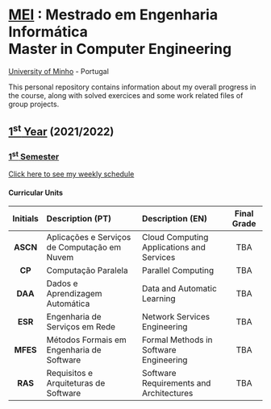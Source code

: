 [MEI](https://www.di.uminho.pt/mei.html) : Mestrado em Engenharia Informática <br>
Master in Computer Engineering 
==========
[University of Minho](https://www.uminho.pt/EN) - Portugal 


This personal repository contains information about my overall progress in the course, along with solved exercices and some work related files of group projects.

## [1<sup>st</sup> Year](https://github.com/vaavaav/MEI/tree/main/1y) (2021/2022)

### [1<sup>st</sup> Semester](https://github.com/vaavaav/MEI/tree/main/1y/1s)

[Click here to see my weekly schedule](https://github.com/vaavaav/MEI/blob/main/1y/1s/schedule/schedule_1y_1s.pdf)

#### Curricular Units

<center>

| Initials| Description (PT)| Description (EN)| Final Grade|
| :------:| :-----------| :-----------| :-----------:|
| **ASCN** | Aplicações e Serviços de Computação em Nuvem | Cloud Computing Applications and Services | TBA |
| **CP**   | Computação Paralela                          | Parallel Computing                        | TBA |
| **DAA**  | Dados e Aprendizagem Automática              | Data and Automatic Learning               | TBA |
| **ESR**  | Engenharia de Serviços em Rede               | Network Services Engineering              | TBA |
| **MFES** | Métodos Formais em Engenharia de Software    | Formal Methods in Software Engineering    | TBA |
| **RAS**  | Requisitos e Arquiteturas de Software        | Software Requirements and Architectures   | TBA |
  
 </center>
